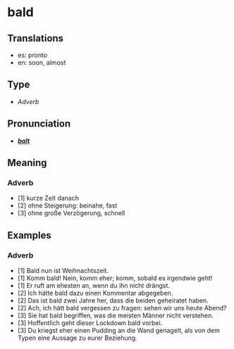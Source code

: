 # bald
## Translations
- es: pronto
- en: soon, almost
## Type
- _Adverb_
## Pronunciation
- **_[balt](https://commons.wikimedia.org/wiki/File:De-bald.ogg)_**
## Meaning
### Adverb
- [1] kurze Zeit danach
- [2] ohne Steigerung: beinahe, fast
- [3] ohne große Verzögerung, schnell
## Examples
### Adverb
- [1] Bald nun ist Weihnachtszeit.
- [1] Komm bald! Nein, komm eher; komm, sobald es irgendwie geht!
- [1] Er ruft am ehesten an, wenn du ihn nicht drängst.
- [2] Ich hätte bald dazu einen Kommentar abgegeben.
- [2] Das ist bald zwei Jahre her, dass die beiden geheiratet haben.
- [2] Ach, ich hätt bald vergessen zu fragen: sehen wir uns heute Abend?
- [3] Sie hat bald begriffen, was die meisten Männer nicht verstehen.
- [3] Hoffentlich geht dieser Lockdown bald vorbei.
- [3] Du kriegst eher einen Pudding an die Wand genagelt, als von dem Typen eine Aussage zu eurer Beziehung.
